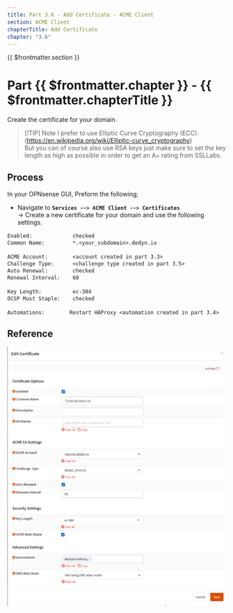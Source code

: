 ```yaml
---
title: Part 3.6 - Add Certificate - ACME Client
section: ACME Client
chapterTitle: Add Certificate
chapter: "3.6"
---
```


{{ $frontmatter.section }}
# Part {{ $frontmatter.chapter }} - {{ $frontmatter.chapterTitle }}

Create the certificate for your domain.

> [!TIP] Note
> I prefer to use Elliptic Curve Cryptography (ECC). (<https://en.wikipedia.org/wiki/Elliptic-curve_cryptography>)  
> But you can of course also use RSA keys just make sure to set the key length as high as possible in order to get an A+ rating from SSLLabs.

## Process

In your OPNsense GUI, Preform the following;

- Navigate to **`Services --> ACME Client --> Certificates`**  
  -> Create a new certificate for your domain and use the following settings.

```text
Enabled:             checked
Common Name:         *.<your_subdomain>.dedyn.io

ACME Account:        <account created in part 3.3>
Challenge Type:      <challenge type created in part 3.5>
Auto Renewal:        checked
Renewal Interval:    60

Key Length:          ec-384
OCSP Must Staple:    checked

Automations:        Restart HAProxy <automation created in part 3.4>
```


## Reference
![P003-006-ACME-Certificates](assets/P003-006-ACME-Certificates.png)
